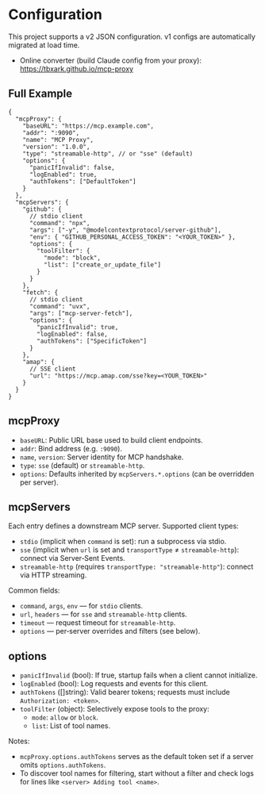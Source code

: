 # Configuration

This project supports a v2 JSON configuration. v1 configs are automatically migrated at load time.

- Online converter (build Claude config from your proxy): https://tbxark.github.io/mcp-proxy

## Full Example

```jsonc
{
  "mcpProxy": {
    "baseURL": "https://mcp.example.com",
    "addr": ":9090",
    "name": "MCP Proxy",
    "version": "1.0.0",
    "type": "streamable-http", // or "sse" (default)
    "options": {
      "panicIfInvalid": false,
      "logEnabled": true,
      "authTokens": ["DefaultToken"]
    }
  },
  "mcpServers": {
    "github": {
      // stdio client
      "command": "npx",
      "args": ["-y", "@modelcontextprotocol/server-github"],
      "env": { "GITHUB_PERSONAL_ACCESS_TOKEN": "<YOUR_TOKEN>" },
      "options": {
        "toolFilter": {
          "mode": "block",
          "list": ["create_or_update_file"]
        }
      }
    },
    "fetch": {
      // stdio client
      "command": "uvx",
      "args": ["mcp-server-fetch"],
      "options": {
        "panicIfInvalid": true,
        "logEnabled": false,
        "authTokens": ["SpecificToken"]
      }
    },
    "amap": {
      // SSE client
      "url": "https://mcp.amap.com/sse?key=<YOUR_TOKEN>"
    }
  }
}
```

## mcpProxy

- `baseURL`: Public URL base used to build client endpoints.
- `addr`: Bind address (e.g. `:9090`).
- `name`, `version`: Server identity for MCP handshake.
- `type`: `sse` (default) or `streamable-http`.
- `options`: Defaults inherited by `mcpServers.*.options` (can be overridden per server).

## mcpServers

Each entry defines a downstream MCP server. Supported client types:

- `stdio` (implicit when `command` is set): run a subprocess via stdio.
- `sse` (implicit when `url` is set and `transportType` ≠ `streamable-http`): connect via Server‑Sent Events.
- `streamable-http` (requires `transportType: "streamable-http"`): connect via HTTP streaming.

Common fields:

- `command`, `args`, `env` — for `stdio` clients.
- `url`, `headers` — for `sse` and `streamable-http` clients.
- `timeout` — request timeout for `streamable-http`.
- `options` — per‑server overrides and filters (see below).

## options

- `panicIfInvalid` (bool): If true, startup fails when a client cannot initialize.
- `logEnabled` (bool): Log requests and events for this client.
- `authTokens` ([]string): Valid bearer tokens; requests must include `Authorization: <token>`.
- `toolFilter` (object): Selectively expose tools to the proxy:
  - `mode`: `allow` or `block`.
  - `list`: List of tool names.

Notes:

- `mcpProxy.options.authTokens` serves as the default token set if a server omits `options.authTokens`.
- To discover tool names for filtering, start without a filter and check logs for lines like `<server> Adding tool <name>`.

